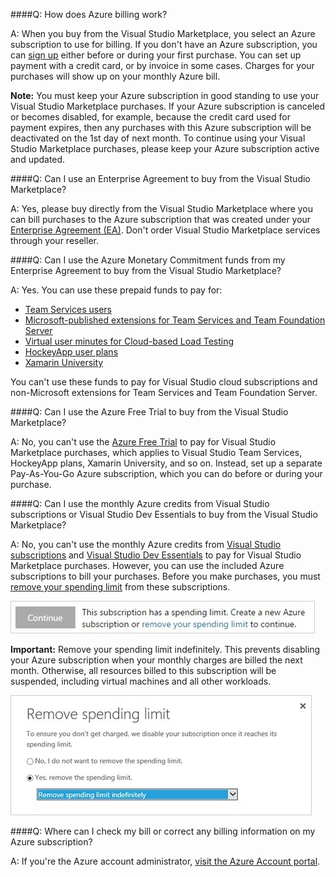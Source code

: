 ####Q:	How does Azure billing work?

A:	When you buy from the Visual Studio Marketplace, 
you select an Azure subscription to use for billing. 
If you don't have an Azure subscription, 
you can [sign up](https://account.windowsazure.com/Subscriptions) 
either before or during your first purchase. 
You can set up payment with a credit card, 
or by invoice in some cases. Charges for your 
purchases will show up on your monthly Azure bill.

**Note:** You must keep your Azure subscription in good 
standing to use your Visual Studio Marketplace purchases. 
If your Azure subscription is canceled or becomes disabled, 
for example, because the credit card used for payment expires, 
then any purchases with this Azure subscription will be 
deactivated on the 1st day of next month. 
To continue using your Visual Studio Marketplace purchases, 
please keep your Azure subscription active and updated.


####Q:	Can I use an Enterprise Agreement to buy from the Visual Studio Marketplace?

A:	Yes, please buy directly from the Visual Studio Marketplace 
where you can bill purchases to the Azure subscription that was created 
under your [Enterprise Agreement (EA)](https://azure.microsoft.com/en-us/pricing/enterprise-agreement/). 
Don't order Visual Studio Marketplace services through your reseller.

####Q:	Can I use the Azure Monetary Commitment funds from my Enterprise Agreement to buy from the Visual Studio Marketplace?

A:	Yes.  You can use these prepaid funds to pay for: 

*	[Team Services users](https://marketplace.visualstudio.com/items?itemName=ms.vss-vstsuser) 
*	[Microsoft-published extensions for Team Services and Team Foundation Server](https://marketplace.visualstudio.com/vsts)
*	[Virtual user minutes for Cloud-based Load Testing](https://www.visualstudio.com/docs/setup-admin/team-services/buy-more-build-vs )
*	[HockeyApp user plans](https://marketplace.visualstudio.com/subscriptions)
* [Xamarin University](https://www.xamarin.com/university)

You can't use these funds to pay for Visual Studio cloud 
subscriptions and non-Microsoft extensions for Team Services and Team Foundation Server.

####Q:	Can I use the Azure Free Trial to buy from the Visual Studio Marketplace?

A:	No, you can't use the 
[Azure Free Trial](https://azure.microsoft.com/en-us/pricing/free-trial/) 
to pay for Visual Studio Marketplace purchases, 
which applies to Visual Studio Team Services, HockeyApp plans, Xamarin University, and so on. 
Instead, set up a separate Pay-As-You-Go Azure subscription,
which you can do before or during your purchase. 

####Q:	Can I use the monthly Azure credits from Visual Studio subscriptions or Visual Studio Dev Essentials to buy from the Visual Studio Marketplace?

A:	No, you can't use the monthly Azure credits from 
[Visual Studio subscriptions](https://www.visualstudio.com/products/subscriber-benefits-vs) 
and [Visual Studio Dev Essentials](https://www.visualstudio.com/en-us/products/visual-studio-dev-essentials-vs.aspx) 
to pay for Visual Studio Marketplace purchases. 
However, you can use the included Azure subscriptions to bill your purchases. 
Before you make purchases, you must 
[remove your spending limit](https://azure.microsoft.com/en-us/pricing/spending-limits/) 
from these subscriptions.

<img alt="Spending limit" src="_img/spending-limit.png" style="border: 1px solid #CCCCCC" />

<a name="spending-limit"></a>

**Important:** Remove your spending limit indefinitely.
This prevents disabling your Azure subscription 
when your monthly charges are billed the next month.
Otherwise, all resources billed to this subscription will be suspended,
including virtual machines and all other workloads. 

<img alt="Remove spending limit indefinitely" src="_img/remove-spending-limit.png" style="border: 1px solid #CCCCCC" />

####Q: Where can I check my bill or correct any billing information on my Azure subscription?

A:	If you're the Azure account administrator, 
[visit the Azure Account portal](https://account.windowsazure.com).
